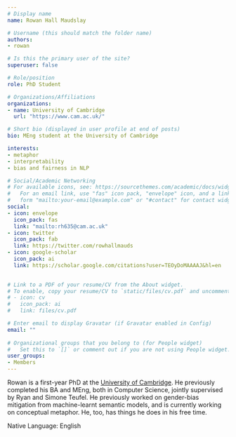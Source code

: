 ```yaml
---
# Display name
name: Rowan Hall Maudslay

# Username (this should match the folder name)
authors:
- rowan

# Is this the primary user of the site?
superuser: false

# Role/position
role: PhD Student

# Organizations/Affiliations
organizations:
- name: University of Cambridge
  url: "https://www.cam.ac.uk/"

# Short bio (displayed in user profile at end of posts)
bio: MEng student at the University of Cambridge

interests:
- metaphor
- interpretability
- bias and fairness in NLP

# Social/Academic Networking
# For available icons, see: https://sourcethemes.com/academic/docs/widgets/#icons
#   For an email link, use "fas" icon pack, "envelope" icon, and a link in the
#   form "mailto:your-email@example.com" or "#contact" for contact widget.
social:
- icon: envelope
  icon_pack: fas
  link: "mailto:rh635@cam.ac.uk" 
- icon: twitter
  icon_pack: fab
  link: https://twitter.com/rowhallmauds
- icon: google-scholar
  icon_pack: ai
  link: https://scholar.google.com/citations?user=TEOyDoMAAAAJ&hl=en

  
# Link to a PDF of your resume/CV from the About widget.
# To enable, copy your resume/CV to `static/files/cv.pdf` and uncomment the lines below.  
# - icon: cv
#   icon_pack: ai
#   link: files/cv.pdf 

# Enter email to display Gravatar (if Gravatar enabled in Config)
email: ""
  
# Organizational groups that you belong to (for People widget)
#   Set this to `[]` or comment out if you are not using People widget.  
user_groups:
- Members
---
```

Rowan is a first-year PhD at the [University of Cambridge](https://www.cam.ac.uk/). He previously completed his BA and MEng, both in Computer Science, jointly supervised by Ryan and Simone Teufel. He previously worked on gender-bias mitigation from machine-learnt semantic models, and is currently working on conceptual metaphor. He, too, has things he does in his free time.

Native Language: English

